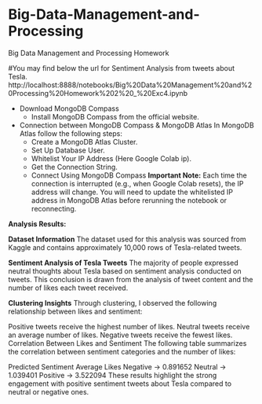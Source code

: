 # Big-Data-Management-and-Processing
Big Data Management and Processing Homework 

#You may find below the url for Sentiment Analysis from tweets about Tesla. 
http://localhost:8888/notebooks/Big%20Data%20Management%20and%20Processing%20Homework%202%20_%20Exc4.ipynb

- Download MongoDB Compass
    - Install MongoDB Compass from the official website.
- Connection between MongoDB Compass & MongoDB Atlas
  In MongoDB Atlas follow the following steps:
    - Create a MongoDB Atlas Cluster.
    - Set Up Database User.
    - Whitelist Your IP Address (Here Google Colab ip).
    - Get the Connection String.
    - Connect Using MongoDB Compass
**Important Note:**
Each time the connection is interrupted (e.g., when Google Colab resets), the IP address will change.
You will need to update the whitelisted IP address in MongoDB Atlas before rerunning the notebook or reconnecting.


**Analysis Results:**

**Dataset Information**
The dataset used for this analysis was sourced from Kaggle and contains approximately 10,000 rows of Tesla-related tweets.

**Sentiment Analysis of Tesla Tweets**
The majority of people expressed neutral thoughts about Tesla based on sentiment analysis conducted on tweets. This conclusion is drawn from the analysis of tweet content and the number of likes each tweet received.

**Clustering Insights**
Through clustering, I observed the following relationship between likes and sentiment:

Positive tweets receive the highest number of likes.
Neutral tweets receive an average number of likes.
Negative tweets receive the fewest likes.
Correlation Between Likes and Sentiment
The following table summarizes the correlation between sentiment categories and the number of likes:

Predicted Sentiment	Average Likes
Negative ->	0.891652
Neutral	-> 1.039401
Positive -> 3.522094
These results highlight the strong engagement with positive sentiment tweets about Tesla compared to neutral or negative ones.
